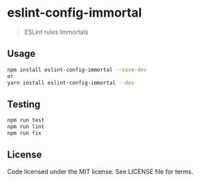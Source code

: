 # eslint-config-immortal

> ESLint rules Immortals

## Usage

```bash
npm install eslint-config-immortal --save-dev
or 
yarn install eslint-config-immortal --dev
```

## Testing

```bash
npm run test
npm run lint
npm run fix
```

## License

Code licensed under the MIT license. See LICENSE file for terms.

